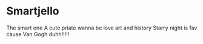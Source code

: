 # Smartjello
The smart one
A cute priate wanna be
love art and history
Starry night is fav cause Van Gogh duhh!!!!!
